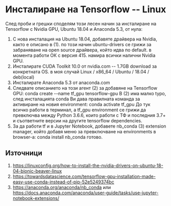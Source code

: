 # Инсталиране на Tensorflow -- Linux
След проби и грешки споделям този лесен начин за инсталиране на Tensorflow с Nvidia GPU, Ubuntu 18.04 и Anaconda 5.3, от нула:

1. С нова инсталация на Ubuntu 18.04, добавяте драйвера на Nvidia, както е описано в (1).  по този начин ubuntu-drivers се грижи за забраняване на open source драйвера, който идва по default.  в момента работи ОК с версия 415.  намира всички налични Nvidia GPU.
2. Инсталирате CUDA Toolkit 10.0 от nvidia.com -- 1.7GB download за конкретната OS.  в моя случай Linux / x86_64 / Ubuntu / 18.04 / deb(local)
3. Инсталирате Anaconda 5.3 от anaconda.com
4. Следвате описанието на този агент (2) за добавяне на Tensorflow GPU:  conda create --name tf_gpu tensorflow-gpu   В (2) има малко typo, след инсталацията conda Ви дава правилната команда за активиране на новия environment: conda activate tf_gpu   До тук всичко работи в терминал, а tf_gpu environment се грижи да превключва между Python 3.6.6, които работи с ТФ и последния 3.7+ и съответните версии на другите tensorflow dependencies.
5. За да работи tf и в Jupyter Notebook, добавете nb_conda (3) extension manager, който добавя меню за превключване на environments в browser-a: conda install nb_conda
готово.

 
## Източници
1. https://linuxconfig.org/how-to-install-the-nvidia-drivers-on-ubuntu-18-04-bionic-beaver-linux
2. https://towardsdatascience.com/tensorflow-gpu-installation-made-easy-use-conda-instead-of-pip-52e5249374bc
3. https://anaconda.org/anaconda/nb_conda или https://docs.anaconda.com/anaconda/user-guide/tasks/use-jupyter-notebook-extensions/
